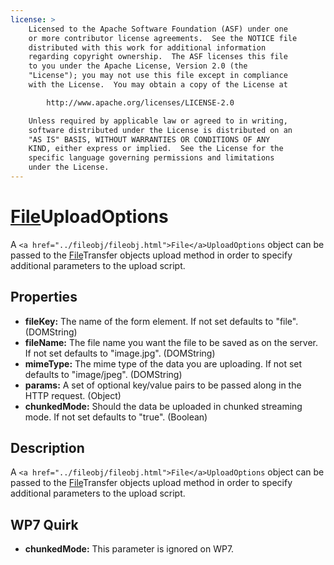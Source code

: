 ```yaml
---
license: >
    Licensed to the Apache Software Foundation (ASF) under one
    or more contributor license agreements.  See the NOTICE file
    distributed with this work for additional information
    regarding copyright ownership.  The ASF licenses this file
    to you under the Apache License, Version 2.0 (the
    "License"); you may not use this file except in compliance
    with the License.  You may obtain a copy of the License at

        http://www.apache.org/licenses/LICENSE-2.0

    Unless required by applicable law or agreed to in writing,
    software distributed under the License is distributed on an
    "AS IS" BASIS, WITHOUT WARRANTIES OR CONDITIONS OF ANY
    KIND, either express or implied.  See the License for the
    specific language governing permissions and limitations
    under the License.
---
```


<a href="../fileobj/fileobj.html">File</a>UploadOptions
========

A `<a href="../fileobj/fileobj.html">File</a>UploadOptions` object can be passed to the <a href="../filetransfer/filetransfer.html"><a href="../fileobj/fileobj.html">File</a>Transfer</a> objects upload method in order to specify additional parameters to the upload script.

Properties
----------

- __fileKey:__ The name of the form element.  If not set defaults to "file". (DOMString)
- __fileName:__ The file name you want the file to be saved as on the server.  If not set defaults to "image.jpg". (DOMString)
- __mimeType:__ The mime type of the data you are uploading.  If not set defaults to "image/jpeg". (DOMString)
- __params:__ A set of optional key/value pairs to be passed along in the HTTP request. (Object)
- __chunkedMode:__ Should the data be uploaded in chunked streaming mode. If not set defaults to "true". (Boolean)


Description
-----------

A `<a href="../fileobj/fileobj.html">File</a>UploadOptions` object can be passed to the <a href="../filetransfer/filetransfer.html"><a href="../fileobj/fileobj.html">File</a>Transfer</a> objects upload method in order to specify additional parameters to the upload script.

WP7 Quirk
---------

- __chunkedMode:__
    This parameter is ignored on WP7.    
